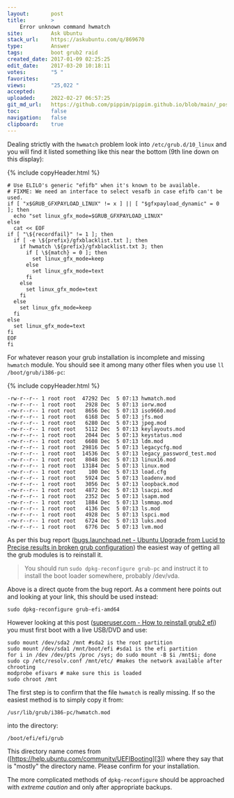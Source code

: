 ```yaml
---
layout:       post
title:        >
    Error unknown command hwmatch
site:         Ask Ubuntu
stack_url:    https://askubuntu.com/q/869670
type:         Answer
tags:         boot grub2 raid
created_date: 2017-01-09 02:25:25
edit_date:    2017-03-20 10:18:11
votes:        "5 "
favorites:    
views:        "25,022 "
accepted:     
uploaded:     2022-02-27 06:57:25
git_md_url:   https://github.com/pippim/pippim.github.io/blob/main/_posts/2017/2017-01-09-Error-unknown-command-hwmatch.md
toc:          false
navigation:   false
clipboard:    true
---
```


Dealing strictly with the `hwmatch` problem look into `/etc/grub.d/10_linux` and you will find it listed something like this near the bottom (9th line down on this display):

{% include copyHeader.html %}
``` 
# Use ELILO's generic "efifb" when it's known to be available.
# FIXME: We need an interface to select vesafb in case efifb can't be used.
if [ "x$GRUB_GFXPAYLOAD_LINUX" != x ] || [ "$gfxpayload_dynamic" = 0 ]; then
  echo "set linux_gfx_mode=$GRUB_GFXPAYLOAD_LINUX"
else
  cat << EOF
if [ "\${recordfail}" != 1 ]; then
  if [ -e \${prefix}/gfxblacklist.txt ]; then
    if hwmatch \${prefix}/gfxblacklist.txt 3; then
      if [ \${match} = 0 ]; then
        set linux_gfx_mode=keep
      else
        set linux_gfx_mode=text
      fi
    else
      set linux_gfx_mode=text
    fi
  else
    set linux_gfx_mode=keep
  fi
else
  set linux_gfx_mode=text
fi
EOF
fi
```

For whatever reason your grub installation is incomplete and missing `hwmatch` module. You should see it among many other files when you use `ll /boot/grub/i386-pc`:

{% include copyHeader.html %}
``` 
-rw-r--r-- 1 root root  47292 Dec  5 07:13 hwmatch.mod
-rw-r--r-- 1 root root   2928 Dec  5 07:13 iorw.mod
-rw-r--r-- 1 root root   8656 Dec  5 07:13 iso9660.mod
-rw-r--r-- 1 root root   6168 Dec  5 07:13 jfs.mod
-rw-r--r-- 1 root root   6280 Dec  5 07:13 jpeg.mod
-rw-r--r-- 1 root root   5112 Dec  5 07:13 keylayouts.mod
-rw-r--r-- 1 root root   2044 Dec  5 07:13 keystatus.mod
-rw-r--r-- 1 root root   6608 Dec  5 07:13 ldm.mod
-rw-r--r-- 1 root root  29816 Dec  5 07:13 legacycfg.mod
-rw-r--r-- 1 root root  14536 Dec  5 07:13 legacy_password_test.mod
-rw-r--r-- 1 root root   8048 Dec  5 07:13 linux16.mod
-rw-r--r-- 1 root root  13184 Dec  5 07:13 linux.mod
-rw-r--r-- 1 root root    100 Dec  5 07:13 load.cfg
-rw-r--r-- 1 root root   5924 Dec  5 07:13 loadenv.mod
-rw-r--r-- 1 root root   3056 Dec  5 07:13 loopback.mod
-rw-r--r-- 1 root root   4872 Dec  5 07:13 lsacpi.mod
-rw-r--r-- 1 root root   2352 Dec  5 07:13 lsapm.mod
-rw-r--r-- 1 root root   1884 Dec  5 07:13 lsmmap.mod
-rw-r--r-- 1 root root   4136 Dec  5 07:13 ls.mod
-rw-r--r-- 1 root root   4928 Dec  5 07:13 lspci.mod
-rw-r--r-- 1 root root   6724 Dec  5 07:13 luks.mod
-rw-r--r-- 1 root root   6776 Dec  5 07:13 lvm.mod
```

As per this bug report ([bugs.launchpad.net - Ubuntu Upgrade from Lucid to Precise results in broken grub configuration][1]) the easiest way of getting all the grub modules is to reinstall it.

> You should run `sudo dpkg-reconfigure grub-pc` and instruct it to  
> install the boot loader somewhere, probably /dev/vda.  

Above is a direct quote from the bug report. As a comment here points out and looking at your link, this should be used instead:

``` 
sudo dpkg-reconfigure grub-efi-amd64
```

However looking at this post ([superuser.com - How to reinstall grub2 efi][2]) you must first boot with a live USB/DVD and use:

``` 
sudo mount /dev/sda2 /mnt #sda2 is the root partition
sudo mount /dev/sda1 /mnt/boot/efi #sda1 is the efi partition
for i in /dev /dev/pts /proc /sys; do sudo mount -B $i /mnt$i; done
sudo cp /etc/resolv.conf /mnt/etc/ #makes the network available after chrooting
modprobe efivars # make sure this is loaded
sudo chroot /mnt
```

The first step is to confirm that the file `hwmatch` is really missing. If so the easiest method is to simply copy it from:

``` 
/usr/lib/grub/i386-pc/hwmatch.mod
```

into the directory:

``` 
/boot/efi/efi/grub
```

This directory name comes from ([https://help.ubuntu.com/community/UEFIBooting][3]) where they say that is "mostly" the directory name. Please confirm for your installation.

The more complicated methods of `dpkg-reconfigure` should be approached with *extreme caution* and only after appropriate backups.


  [1]: https://bugs.launchpad.net/ubuntu/+source/update-manager/+bug/949992
  [2]: https://superuser.com/questions/376470/how-to-reinstall-grub2-efi
  [3]: https://help.ubuntu.com/community/UEFIBooting
